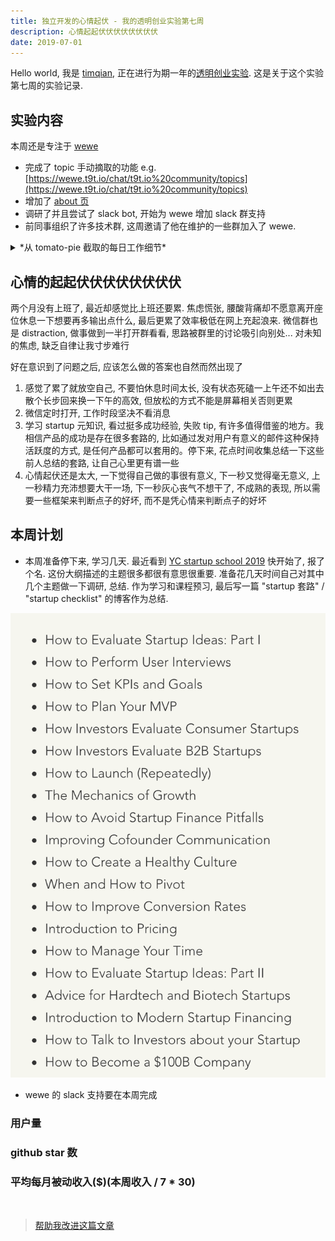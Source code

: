 ```yaml
---
title: 独立开发的心情起伏 - 我的透明创业实验第七周 
description: 心情起起伏伏伏伏伏伏伏伏
date: 2019-07-01
---
```


Hello world, 我是 [timqian](https://github.com/timqian), 正在进行为期一年的[透明创业实验](https://blog.t9t.io/transparent-startup-experiment-2019-05-20/). 这是关于这个实验第七周的实验记录.

## 实验内容

本周还是专注于 [wewe](https://wewe.t9t.io)
- 完成了 topic 手动摘取的功能 e.g. [https://wewe.t9t.io/chat/t9t.io%20community/topics](https://wewe.t9t.io/chat/t9t.io%20community/topics)
- 增加了 [about 页](https://wewe.t9t.io/about)
- 调研了并且尝试了 slack bot, 开始为 wewe 增加 slack 群支持
- 前同事组织了许多技术群, 这周邀请了他在维护的一些群加入了 wewe.<!-- 得到了更多反馈.最多的还是对隐私的顾虑. 可以想象之后发布的时候, 最多的问题还是这个, 所以打算先做好 slack 的支持再做发布-->

<details>
<summary>*从 tomato-pie 截取的每日工作细节*</summary>
![](https://raw.githubusercontent.com/timqian/images/master/20190701095125.png)
![](https://raw.githubusercontent.com/timqian/images/master/20190701095128.png)
![](https://raw.githubusercontent.com/timqian/images/master/20190701095131.png)
![](https://raw.githubusercontent.com/timqian/images/master/20190701095135.png)
![](https://raw.githubusercontent.com/timqian/images/master/20190701095138.png)
</details>

## 心情的起起伏伏伏伏伏伏伏伏

两个月没有上班了, 最近却感觉比上班还要累. 焦虑慌张, 腰酸背痛却不愿意离开座位休息一下想要再多输出点什么, 最后更累了效率极低在网上充起浪来. 微信群也是 distraction, 做事做到一半打开群看看, 思路被群里的讨论吸引向别处...
对未知的焦虑, 缺乏自律让我寸步难行

好在意识到了问题之后, 应该怎么做的答案也自然而然出现了

1. 感觉了累了就放空自己, 不要怕休息时间太长, 没有状态死磕一上午还不如出去散个长步回来换一下午的高效,  但放松的方式不能是屏幕相关否则更累
2. 微信定时打开, 工作时段坚决不看消息
3. 学习 startup 元知识, 看过挺多成功经验, 失败 tip, 有许多值得借鉴的地方。我相信产品的成功是存在很多套路的, 比如通过发对用户有意义的邮件这种保持活跃度的方式, 是任何产品都可以套用的。停下来, 花点时间收集总结一下这些前人总结的套路, 让自己心里更有谱一些
4. 心情起伏还是太大, 一下觉得自己做的事很有意义, 下一秒又觉得毫无意义, 上一秒精力充沛想要大干一场, 下一秒灰心丧气不想干了, 不成熟的表现, 所以需要一些框架来判断点子的好坏, 而不是凭心情来判断点子的好坏

## 本周计划

- 本周准备停下来, 学习几天. 最近看到 [YC startup school 2019](https://blog.ycombinator.com/announcing-startup-school-2019/) 快开始了, 报了个名. 这份大纲描述的主题很多都很有意思很重要. 准备花几天时间自己对其中几个主题做一下调研, 总结. 作为学习和课程预习, 最后写一篇 "startup 套路" / "startup checklist" 的博客作为总结.

![](https://raw.githubusercontent.com/timqian/images/master/20190701105912.png)

- wewe 的 slack 支持要在本周完成

### 用户量
<canvas id="userChart"></canvas>

### github star 数
<canvas id="starChart"></canvas>

### 平均每月被动收入($)(本周收入 / 7 * 30)
<canvas id="incomeChart"></canvas>

<br/>

> [帮助我改进这篇文章](https://github.com/t9tio/blog/blob/master/source/_posts/t9t-week6.md)

<script src="https://cdn.jsdelivr.net/npm/chart.js@2.8.0"></script>

<script>
var chartColors = {
	red: 'rgb(255, 99, 132)',
	orange: 'rgb(255, 159, 64)',
	yellow: 'rgb(255, 205, 86)',
	green: 'rgb(75, 192, 192)',
	blue: 'rgb(54, 162, 235)',
	purple: 'rgb(153, 102, 255)',
	grey: 'rgb(201, 203, 207)'
};
var userCtx = document.getElementById('userChart').getContext('2d');
var starCtx = document.getElementById('starChart').getContext('2d');
var incomeCtx = document.getElementById('incomeChart').getContext('2d');

new Chart(userCtx, {
    type: 'line',
    data: {
        labels: ['week 1', 'week 2', 'week 3', 'week 4', 'week 5', 'week 6', 'week 7'],
        datasets: [{
            label: 'wewe',
            backgroundColor: chartColors.blue,
            borderColor: chartColors.blue,
            fill: false,
            data: [undefined, undefined, undefined, undefined, 0, 60, 80]
        },{
            label: 'open source jobs',
            backgroundColor: chartColors.red,
            borderColor: chartColors.red,
            fill: false,
            data: [39, 60, 62, 80, 101, 105, 109]
        },{
            label: 'tomato-pie',
            backgroundColor: chartColors.orange,
            borderColor: chartColors.orange,
            fill: false,
            data: [653, 673, 722, 634, 647, 705, 681]
        },{
            label: 'star-history 插件',
            backgroundColor: chartColors.green, 
            borderColor: chartColors.green,
            fill: false,
            data: [21, 21, 28, 33, 33, 34, 39]
        }]
    },
});

new Chart(starCtx, {
    type: 'line',
    data: {
        labels: ['week 1', 'week 2', 'week 3', 'week 4', 'week 5', 'week 6', 'week 7'],
        datasets: [{
            label: 'wewe',
            backgroundColor: chartColors.blue,
            borderColor: chartColors.blue,
            fill: false,
            data: [undefined, undefined, undefined, undefined, 0, 11, 33]
        },{
            label: 'open source jobs',
            backgroundColor: chartColors.red,
            borderColor: chartColors.red,
            fill: false,
            data: [731, 764, 763, 821, 872, 891, 898]
        },{
            label: 'tomato-pie',
            backgroundColor: chartColors.orange,
            borderColor: chartColors.orange,
            fill: false,
            data: [107, 113, 117, 118, 125, 126, 128]
        },{
            label: 'star-history 插件',
            backgroundColor: chartColors.green, 
            borderColor: chartColors.green,
            fill: false,
            data: [921, 998, 1110, 1129, 1154, 1178, 1190]
        }]
    },
});

new Chart(incomeCtx, {
    type: 'line',
    data: {
        labels: ['week 1', 'week 2', 'week 3', 'week 4', 'week 5', 'week 6', 'week 7'],
        datasets: [{
            label: 'wewe',
            backgroundColor: chartColors.blue,
            borderColor: chartColors.blue,
            fill: false,
            data: [undefined, undefined, undefined, undefined, 0, 0, 0]
        },{
            label: 'open opptunities',
            backgroundColor: chartColors.red,
            borderColor: chartColors.red,
            fill: false,
            data: [0, 0, 0, 0, 0, 0, 0]
        },{
            label: 'tomato-pie',
            backgroundColor: chartColors.orange,
            borderColor: chartColors.orange,
            fill: false,
            data: [0, 0, 0, 0, 0, 0, 0]
        },{
            label: 'star-history 插件',
            backgroundColor: chartColors.green, 
            borderColor: chartColors.green,
            fill: false,
            data: [0.69, 0, 25.7, 12.8, 0, 2/7*30, 1/7*30]
        }]
    },
});

</script>